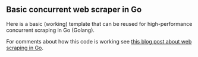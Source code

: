 ## Basic concurrent web scraper in Go

Here is a basic (working) template that can be reused for high-performance concurrent scraping in Go (Golang).

For comments about how this code is working see [this blog post about web scraping in Go](https://juliensalinas.com/en/how-to-speed-up-web-scraping-with-go-golang-concurrency/).